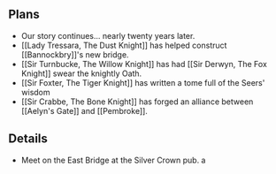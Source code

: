## Plans
- Our story continues... nearly twenty years later.
- [[Lady Tressara, The Dust Knight]] has helped construct [[Bannockbry]]'s new bridge.
- [[Sir Turnbucke, The Willow Knight]] has had [[Sir Derwyn, The Fox Knight]] swear the knightly Oath.
- [[Sir Foxter, The Tiger Knight]] has written a tome full of the Seers' wisdom
- [[Sir Crabbe, The Bone Knight]] has forged an alliance between [[Aelyn's Gate]] and [[Pembroke]].

## Details
- Meet on the East Bridge at the Silver Crown pub. a